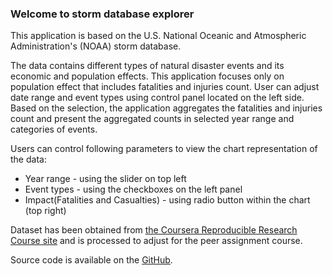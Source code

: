 ### Welcome to storm database explorer

This application is based on the U.S. National Oceanic and Atmospheric Administration's (NOAA) storm database.

The data contains different types of natural disaster events and its economic and population effects. This application focuses only on population effect that includes fatalities and injuries count.
User can adjust date range and event types using control panel located on the left side. Based on the selection, the application aggregates the fatalities and injuries count and present the aggregated counts in selected year range and categories of events.

Users can control following parameters to view the chart representation of the data:
* Year range -  using the slider on top left
* Event types - using the checkboxes on the left panel
* Impact(Fatalities and Casualties) - using radio button within the chart (top right)




Dataset has been obtained from [the Coursera Reproducible Research Course site](https://d396qusza40orc.cloudfront.net/repdata%2Fdata%2FStormData.csv.bz2) and is processed to adjust for the peer assignment course.

Source code is available on the [GitHub](https://github.com/RajivShrestha/DevelopingDataProducts-Shiny).

